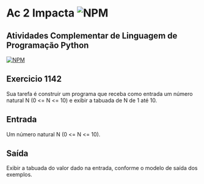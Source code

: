 # Ac 2 Impacta ![NPM](https://img.shields.io/badge/Python-3776AB?style=for-the-badge&logo=python&logoColor=white)
## Atividades Complementar de Linguagem de Programação Python

[![NPM](https://img.shields.io/npm/l/react)](https://github.com/brunolikma/Ac1Impacta/blob/main/LICENSE)


## **Exercicio 1142**
Sua tarefa é construir um programa que receba como entrada um número natural N (0 <= N <= 10) e exibir a tabuada de N de 1 até 10.

## **Entrada**

Um número natural N (0 <= N <= 10).

## **Saída**

Exibir a tabuada do valor dado na entrada, conforme o modelo de saída dos exemplos.
